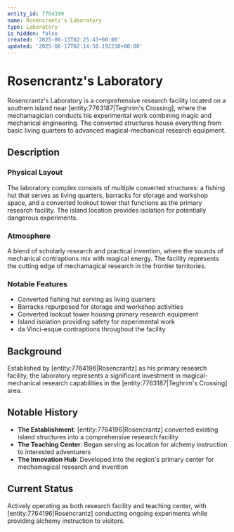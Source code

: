 ```yaml
---
entity_id: 7764199
name: Rosencrantz's Laboratory
type: Laboratory
is_hidden: false
created: '2025-06-13T02:25:43+00:00'
updated: '2025-06-17T02:14:50.192230+00:00'
---
```

# Rosencrantz's Laboratory

Rosencrantz's Laboratory is a comprehensive research facility located on a southern island near [entity:7763187|Teghrim's Crossing], where the mechamagician conducts his experimental work combining magic and mechanical engineering. The converted structures house everything from basic living quarters to advanced magical-mechanical research equipment.

## Description

### Physical Layout

The laboratory complex consists of multiple converted structures: a fishing hut that serves as living quarters, barracks for storage and workshop space, and a converted lookout tower that functions as the primary research facility. The island location provides isolation for potentially dangerous experiments.

### Atmosphere

A blend of scholarly research and practical invention, where the sounds of mechanical contraptions mix with magical energy. The facility represents the cutting edge of mechamagical research in the frontier territories.

### Notable Features

- Converted fishing hut serving as living quarters
- Barracks repurposed for storage and workshop activities
- Converted lookout tower housing primary research equipment
- Island isolation providing safety for experimental work
- da Vinci-esque contraptions throughout the facility

## Background

Established by [entity:7764196|Rosencrantz] as his primary research facility, the laboratory represents a significant investment in magical-mechanical research capabilities in the [entity:7763187|Teghrim's Crossing] area.

## Notable History

- **The Establishment**: [entity:7764196|Rosencrantz] converted existing island structures into a comprehensive research facility
- **The Teaching Center**: Began serving as location for alchemy instruction to interested adventurers
- **The Innovation Hub**: Developed into the region's primary center for mechamagical research and invention

## Current Status

Actively operating as both research facility and teaching center, with [entity:7764196|Rosencrantz] conducting ongoing experiments while providing alchemy instruction to visitors.